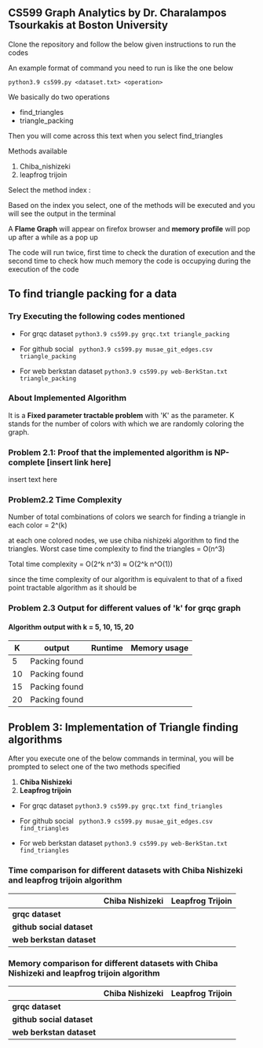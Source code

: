 
## **CS599 Graph Analytics** by  **Dr. Charalampos Tsourkakis** at Boston University 

Clone the repository and follow the below given instructions to run the codes


An example format of command you need to run is like the one below

```python3.9 cs599.py <dataset.txt> <operation>```

We basically do two operations 
- find_triangles
- triangle_packing

Then you will come across this text when you select find_triangles

Methods available 
1) Chiba_nishizeki
2) leapfrog trijoin

Select the method index : 

Based on the index you select, one of the methods will be executed and you will see the output in the terminal 

A **Flame Graph** will appear on firefox browser and **memory profile** will pop up after a while as a pop up




The code will run twice, first time to check the duration of execution and the second time to check how much memory the code is occupying during the execution of the code 


## To find triangle packing for a data 

### Try Executing the following codes mentioned
- For grqc dataset
``` python3.9 cs599.py grqc.txt triangle_packing ```

- For github social
``` python3.9 cs599.py musae_git_edges.csv triangle_packing```

- For web berkstan dataset
```python3.9 cs599.py web-BerkStan.txt triangle_packing```

### About Implemented Algorithm 

 It is a **Fixed parameter tractable problem** with 'K' as the parameter. K stands for the number of colors with which we are randomly coloring the graph. 

 ### Problem 2.1: Proof that the implemented algorithm is NP-complete [insert link here]

insert text here

 ### Problem2.2 Time Complexity
 
 Number of total combinations of colors we search for finding a triangle in each color = 2^(k)

 at each one colored nodes, we use chiba nishizeki algorithm to find the triangles. Worst case time complexity to find the triangles = O(n^3)

 Total time complexity = O(2^k n^3) ≈ O(2^k n^O(1))

 since the time complexity of our algorithm is equivalent to that of a fixed point tractable algorithm as it should be  



### Problem 2.3 Output for different values of 'k' for grqc graph
#### Algorithm output with k = 5, 10, 15, 20


|   K	|   output	            | Runtime  	| Memory usage  	|   
|---	|---	                |---	    |---	            |
|   5	|   Packing found	    |   	    |                	|
|   10	|   Packing found	    |        	|                	|
|   15	|   Packing found	    |        	|                	|
|   20	|   Packing found	    |       	|                	|


## Problem 3: Implementation of Triangle finding algorithms
After you execute one of the below commands in terminal, you will be prompted to select one of the two methods specified 

1) **Chiba Nishizeki** 
2) **Leapfrog trijoin** 

- For grqc dataset
``` python3.9 cs599.py grqc.txt find_triangles ```

- For github social
``` python3.9 cs599.py musae_git_edges.csv find_triangles```

- For web berkstan dataset
```python3.9 cs599.py web-BerkStan.txt find_triangles```


### Time comparison for different datasets with Chiba Nishizeki and leapfrog trijoin algorithm

|   	| Chiba Nishizeki  	|  Leapfrog Trijoin  	|   
|---	|---	|---	|
| **grqc dataset**  	|   	|   	|   	
| **github social dataset**  	|   	|   	|   	
| **web berkstan dataset**  	|   	|   	|   	

### Memory comparison for different datasets with Chiba Nishizeki and leapfrog trijoin algorithm

|   	|   Chiba Nishizeki	|  Leapfrog Trijoin  	|   	
|---	|---	|---	|
|  **grqc dataset**  	|   	|   	|   	
|  **github social dataset** 	|   	|   	|   	
|  **web berkstan dataset** 	|   	|   	|   	




